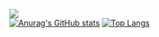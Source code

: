 
  ![](https://komarev.com/ghpvc/?username=FelipeTakiguchi)
  <br>
  [![Anurag's GitHub stats](https://github-readme-stats.vercel.app/api?username=FelipeTakiguchi)](https://github.com/anuraghazra/github-readme-stats)
[![Top Langs](https://github-readme-stats.vercel.app/api/top-langs/?username=FelipeTakiguchi)](https://github.com/anuraghazra/github-readme-stats)
